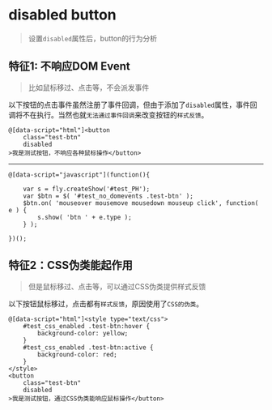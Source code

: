 # disabled button

> 设置`disabled`属性后，button的行为分析


<style type="text/css">
@import "http://258i.com/static/bower_components/snippets/css/mp/style.css";
.test-btn {
    margin-bottom: 5px;
}
</style>
<script src="http://258i.com/static/bower_components/snippets/js/mp/fly.js"></script>
<script src="http://258i.com/static/bower_components/jquery/dist/jquery.min.js"></script>



## 特征1: 不响应DOM Event

> 比如鼠标移过、点击等，不会派发事件

以下按钮的点击事件虽然注册了事件回调，但由于添加了`disabled`属性，事件回调将不在执行。当然也就`无法通过事件回调`来改变按钮的`样式反馈`。

<div id="test_no_domevents" class="test">
<div class="test-container">

    @[data-script="html"]<button
        class="test-btn" 
        disabled
    >我是测试按钮，不响应各种鼠标操作</button>

<hr>

    @[data-script="javascript"](function(){

        var s = fly.createShow('#test_PH');
        var $btn = $( '#test_no_domevents .test-btn' );
        $btn.on( 'mouseover mousemove mousedown mouseup click', function( e ) {
            s.show( 'btn ' + e.type );
        } );

    })();

</div>
<div class="test-console"></div>
<div class="test-panel">
</div>
</div>


## 特征2：CSS伪类能起作用

> 但是鼠标移过、点击等，可以通过CSS伪类提供样式反馈

以下按钮鼠标移过，点击都有`样式反馈`，原因使用了`CSS的伪类`。

<div id="test_css_enabled" class="test">
<div class="test-container">

    @[data-script="html"]<style type="text/css">
        #test_css_enabled .test-btn:hover {
            background-color: yellow;
        }
        #test_css_enabled .test-btn:active {
            background-color: red;
        }
    </style>
    <button
        class="test-btn" 
        disabled
    >我是测试按钮，通过CSS伪类能响应鼠标操作</button>

</div>
<div class="test-console"></div>
<div class="test-panel">
</div>
</div>



